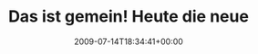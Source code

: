 ---
retweeted: false
source: <a href="http://twitter.com" rel="nofollow">Twitter Web Client</a>
entities:
  hashtags:
  - text: ABR
    indices:
    - '31'
    - '35'
  symbols: []
  user_mentions: []
  urls: []
display_text_range:
- '0'
- '122'
favorite_count: '0'
id_str: '2636565577'
truncated: false
retweet_count: '0'
id: '2636565577'
created_at: Tue Jul 14 18:34:41 +0000 2009
favorited: false
full_text: 'Das ist gemein! Heute die neue #ABR gekauft und prompt liegt meine Bestellung
  von Today Forever im Briefkasten. Was hören?'
lang: de
tags:
- ABR
- pesos:twitter
date: '2009-07-14T18:34:41+00:00'
src: https://twitter.com/bascht/status/2636565577
original_url: https://twitter.com/bascht/status/2636565577
type: twitter_tweet
text: 'Das ist gemein! Heute die neue #ABR gekauft und prompt liegt meine Bestellung
  von Today Forever im Briefkasten. Was hören?'
title: 'Das ist gemein! Heute die neue '

---